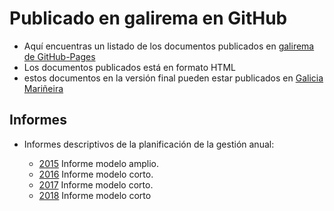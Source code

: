 
# Publicado en galirema en GitHub

* Aquí encuentras un listado de los documentos publicados en [galirema de GitHub-Pages](https://goo.gl/uVsxCk)
* Los documentos publicados está en formato HTML
* estos documentos en la versión final pueden estar publicados en [Galicia Mariñeira](http://www.galiciamarineira.info/)

## Informes

* Informes descriptivos de la planificación de la gestión anual:

  * [2015](http://galirema.github.io/galirema/info-pexma2015L.html) Informe modelo amplio.
  * [2016](http://galirema.github.io/galirema/info-pexma2016c.html) Informe modelo corto.
  * [2017](http://galirema.github.io/galirema/InfoPlanGeneralEspecifico2017c.html) Informe modelo corto.
  * [2018](http://galirema.github.io/galirema/InfoPlanGeneralEspecifico2018.html) Informe modelo corto
  
  
  
